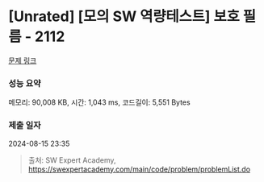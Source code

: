 # [Unrated] [모의 SW 역량테스트] 보호 필름 - 2112 

[문제 링크](https://swexpertacademy.com/main/code/problem/problemDetail.do?contestProbId=AV5V1SYKAaUDFAWu) 

### 성능 요약

메모리: 90,008 KB, 시간: 1,043 ms, 코드길이: 5,551 Bytes

### 제출 일자

2024-08-15 23:35



> 출처: SW Expert Academy, https://swexpertacademy.com/main/code/problem/problemList.do